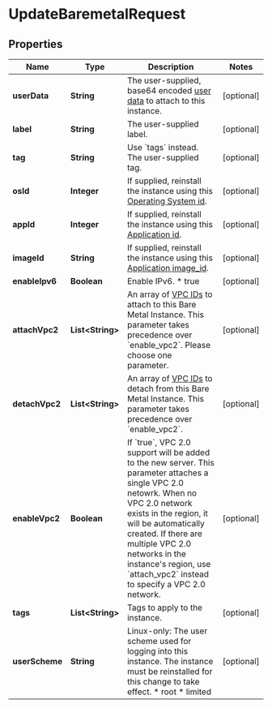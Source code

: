 

# UpdateBaremetalRequest


## Properties

| Name | Type | Description | Notes |
|------------ | ------------- | ------------- | -------------|
|**userData** | **String** | The user-supplied, base64 encoded [user data](https://www.vultr.com/docs/manage-instance-user-data-with-the-vultr-metadata-api/) to attach to this instance. |  [optional] |
|**label** | **String** | The user-supplied label. |  [optional] |
|**tag** | **String** | Use &#x60;tags&#x60; instead. The user-supplied tag. |  [optional] |
|**osId** | **Integer** | If supplied, reinstall the instance using this [Operating System id](#operation/list-os). |  [optional] |
|**appId** | **Integer** | If supplied, reinstall the instance using this [Application id](#operation/list-applications). |  [optional] |
|**imageId** | **String** | If supplied, reinstall the instance using this [Application image_id](#operation/list-applications). |  [optional] |
|**enableIpv6** | **Boolean** | Enable IPv6.  * true |  [optional] |
|**attachVpc2** | **List&lt;String&gt;** | An array of [VPC IDs](#operation/list-vpc2) to attach to this Bare Metal Instance. This parameter takes precedence over &#x60;enable_vpc2&#x60;. Please choose one parameter. |  [optional] |
|**detachVpc2** | **List&lt;String&gt;** | An array of [VPC IDs](#operation/list-vpc2) to detach from this Bare Metal Instance. This parameter takes precedence over &#x60;enable_vpc2&#x60;. |  [optional] |
|**enableVpc2** | **Boolean** | If &#x60;true&#x60;, VPC 2.0 support will be added to the new server.  This parameter attaches a single VPC 2.0 netowrk. When no VPC 2.0 network exists in the region, it will be automatically created.  If there are multiple VPC 2.0 networks in the instance&#39;s region, use &#x60;attach_vpc2&#x60; instead to specify a VPC 2.0 network. |  [optional] |
|**tags** | **List&lt;String&gt;** | Tags to apply to the instance. |  [optional] |
|**userScheme** | **String** | Linux-only: The user scheme used for logging into this instance. The instance must be reinstalled for this change to take effect.  * root * limited |  [optional] |



